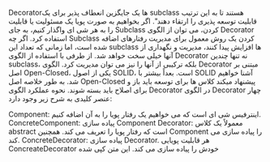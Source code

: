  Decoratorها یک جایگزین انعطاف پذیر برای یک subclass هستند تا به این ترتیب قابلیت توسعه پذیری را ارتقاء دهند".
اگر بخواهیم به صورت پویا یک مسئولیت یا قابلیت را به هر شی ای واگذار کنیم، به جای Subclass کردن، می توان از الگوی Decorator استفاده کرد. اگر چه Subclass کردن یک روش معمول برای مدیریت رفتارهای اضافه شده است، اما زمانی که تعداد این subclass ها افزایش پیدا کنند، مدیریت و نگهداری از آنها خیلی سخت خواهد شد. از طرفی با استفاده از الگوی Decorator نه تنها چندین subclass، بلکه ترکیبی از آنها را نیز می توان مدیریت کرد.
الگوی Decorator مبتنی بر اصل Open-Closed، یکی از اصول SOLID، است. بعداً بیشتر با SOLID آشنا خواهیم شد. به طور خلاصه اصل Open-Closed پیشنهاد میکند کلاس ها برای توسعه باید باز و برای اصلاح باید بسته شوند.
نحوه عملکرد الگوی Decorator
در الگوی Decorator چهار عنصر کلیدی به شرح زیر وجود دارد:


Component: اینترفیس شی ای است که می خواهیم یک رفتار پویا را به آن اضافه کنیم.
ConcreteComponent: پیاده سازی Component
Decorator: معمولاً یک کلاس abstract است که رفتار پویا را تعریف می کند. همچنین Component را پیاده سازی می کند.
ConcreteDecorator: پیاده سازی Decorator. هر قابلیت پویایی ConcreateDecorator خودش را پیاده سازی می کند.
این متن کپی شده
